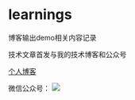 # learnings
博客输出demo相关内容记录

技术文章首发与我的技术博客和公众号

[个人博客](https://dayarch.top)

微信公众号：
![](http://rgyb.sunluomeng.top/%E5%85%AC%E4%BC%97%E8%B4%A6%E5%8F%B7%E6%96%87%E7%AB%A0/%E6%84%9F%E6%83%B3%E4%B8%8E%E6%80%BB%E7%BB%93/_image/2019-06-18/a%20%281%29.png)
